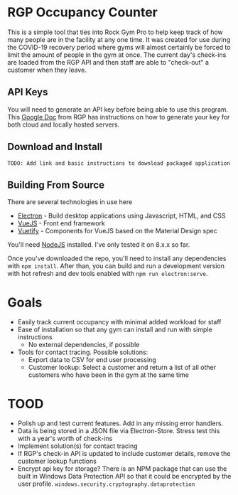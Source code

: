 # RGP Occupancy Counter
This is a simple tool that ties into Rock Gym Pro to help keep track of how many people are in the facility at any one time.  It was created for use during the COVID-19 recovery period where gyms will almost certainly be forced to limit the amount of people in the gym at once.  The current day's check-ins are loaded from the RGP API and then staff are able to "check-out" a customer when they leave.

## API Keys
You will need to generate an API key before being able to use this program.  This [Google Doc](https://docs.google.com/document/d/1J_r1QkUphSsaPa-KdqsUv0xd7r39qp3M4169ouv6rXc/edit) from RGP has instructions on how to generate your key for both cloud and locally hosted servers.

## Download and Install
`TODO: Add link and basic instructions to download packaged application`


## Building From Source
There are several technologies in use here
- [Electron](https://electronjs.org) - Build desktop applications using Javascript, HTML, and CSS
- [VueJS](https://vuejs.org) - Front end framework
- [Vuetify](https://vuetifyjs.com) - Components for VueJS based on the Material Design spec

You'll need [NodeJS](https://nodejs.org) installed.  I've only tested it on 8.x.x so far.

Once you've downloaded the repo, you'll need to install any dependencies with `npm install`.  After than, you can build and run a development version with hot refresh and dev tools enabled with `npm run electron:serve`.


# Goals
- Easily track current occupancy with minimal added workload for staff
- Ease of installation so that any gym can install and run with simple instructions
	- No external dependencies, if possible
- Tools for contact tracing.  Possible solutions:
	- Export data to CSV for end user processing
	- Customer lookup: Select a customer and return a list of all other customers who have been in the gym at the same time

# TOOD
- Polish up and test current features.  Add in any missing error handlers.
- Data is being stored in a JSON file via Electron-Store.  Stress test this with a year's worth of check-ins
- Implement solution(s) for contact tracing
- If RGP's check-in API is updated to include customer details, remove the customer lookup functions
- Encrypt api key for storage?  There is an NPM package that can use the built in Windows Data Protection API so that it could be encrypted by the user profile. `windows.security.cryptography.dataprotection`
